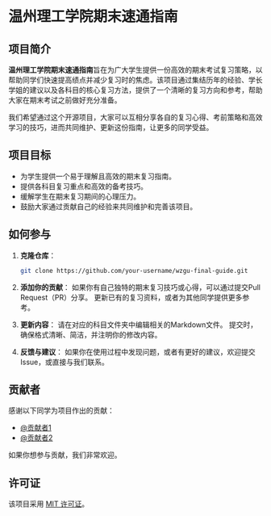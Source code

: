 # 温州理工学院期末速通指南

## 项目简介

**温州理工学院期末速通指南**旨在为广大学生提供一份高效的期末考试复习策略，以帮助同学们快速提高绩点并减少复习时的焦虑。该项目通过集结历年的经验、学长学姐的建议以及各科目的核心复习方法，提供了一个清晰的复习方向和参考，帮助大家在期末考试之前做好充分准备。

我们希望通过这个开源项目，大家可以互相分享各自的复习心得、考前策略和高效学习的技巧，进而共同维护、更新这份指南，让更多的同学受益。

## 项目目标

- 为学生提供一个易于理解且高效的期末复习指南。
- 提供各科目复习重点和高效的备考技巧。
- 缓解学生在期末复习期间的心理压力。
- 鼓励大家通过贡献自己的经验来共同维护和完善该项目。


## 如何参与

1. **克隆仓库**：
   ```bash
   git clone https://github.com/your-username/wzgu-final-guide.git
2. **添加你的贡献**：
   如果你有自己独特的期末复习技巧或心得，可以通过提交Pull Request（PR）分享。
   更新已有的复习资料，或者为其他同学提供更多参考。

3. **更新内容**：
  请在对应的科目文件夹中编辑相关的Markdown文件。
  提交时，确保格式清晰、简洁，并注明你的修改内容。
  
4. **反馈与建议**：
  如果你在使用过程中发现问题，或者有更好的建议，欢迎提交Issue，或直接与我们联系。

## 贡献者

感谢以下同学为项目作出的贡献：

- [@贡献者1](https://github.com/贡献者1)
- [@贡献者2](https://github.com/贡献者2)

如果你想参与贡献，我们非常欢迎。

## 许可证

该项目采用 [MIT 许可证](LICENSE)。

